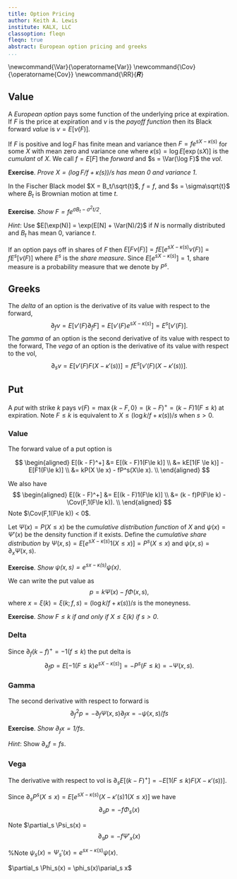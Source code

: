 ```yaml
---
title: Option Pricing
author: Keith A. Lewis
institute: KALX, LLC
classoption: fleqn
fleqn: true
abstract: European option pricing and greeks
...
```


\newcommand{\Var}{\operatorname{Var}}
\newcommand{\Cov}{\operatorname{Cov}}
\newcommand{\RR}{𝑹}

## Value

A _European option_ pays some function of the underlying price at expiration.
If $F$ is the price at expiration and $\nu$ is the _payoff function_
then its Black forward _value_ is ${v = E[\nu(F)]}$.

If $F$ is positive and $\log F$ has finite mean and variance then
$F = fe^{sX - \kappa(s)}$ for some $X$ with mean zero and variance one
where $\kappa(s) = \log E[\exp(sX)]$ is the _cumulant_ of $X$.
We call $f = E[F]$ the _forward_ and $s = \Var(\log F)$ the _vol_.

__Exercise__. _Prove ${X = (\log F/f + \kappa(s))/s}$ has mean 0 and variance 1_.

In the Fischer Black model $X = B_t/\sqrt{t}$, $f = f$, and $s = \sigma\sqrt{t}$
where $B_t$ is Brownian motion at time $t$.

__Exercise__. _Show $F = fe^{\sigma B_t - \sigma^2t/2}$_.

_Hint_: Use $E[\exp(N)] = \exp(E[N] + \Var(N)/2)$ if $N$ is normally distributed
and $B_t$ has mean 0, variance $t$.

If an option pays off in shares of $F$ then 
$E[F\nu(F)] = fE[ e^{sX - \kappa(s)}\nu(F)] = fE^s[\nu(F)]$
where $E^s$ is the _share measure_.
Since $E[e^{sX - \kappa(s)}] = 1$, share measure is a probability measure
that we denote by $P^s$.

## Greeks

The _delta_ of an option is the derivative of its value with respect to the forward,
$$
	\partial_f v = E[\nu'(F)\partial_f F] = E[\nu'(F)e^{sX - \kappa(s)}] = E^s[\nu'(F)].
$$
The _gamma_ of an option is the second derivative of its value with respect to the forward,
The _vega_ of an option is the derivative of its value with respect to the vol,
$$
	\partial_s v = E[\nu'(F) F (X - \kappa'(s))] = f E^s[\nu'(F) (X - \kappa'(s))].
$$

## Put

A _put_ with strike $k$ pays $\nu(F) = \max\{k - F, 0\} = (k - F)^+ = (k - F)1(F\le k)$ at expiration.
Note $F\le k$ is equivalent to $X\le (\log k/f + \kappa(s))/s$ when $s > 0$.

### Value

The forward value of a put option is

$$
\begin{aligned}
E[(k - F)^+] &= E[(k - F)1(F\le k)] \\
	&= kE[1(F \le k)] - E[F1(F\le k)] \\
	&= kP(X \le x) - fP^s(X\le x). \\
\end{aligned}
$$

We also have
$$
\begin{aligned}
E[(k - F)^+] &= E[(k - F)1(F\le k)] \\
	&= (k - f)P(F\le k) - \Cov(F,1(F\le k)). \\
\end{aligned}
$$
Note $\Cov(F,1(F\le k)) < 0$.

Let $\Psi(x) = P(X\le x)$ be the _cumulative distribution function_ of $X$
and $\psi(x) = \Psi'(x)$ be the density function if it exists.
Define the _cumulative share distribution_ by
${\Psi(x,s) = E[e^{sX - \kappa(s)} 1(X\le x)] = P^s(X\le x)}$
and $\psi(x, s) = \partial_x\Psi(x,s)$.

__Exercise__. _Show $\psi(x,s) = e^{sx - \kappa(s)}\psi(x)$_.

We can write the put value as
$$
	p = k\Psi(x) - f\Phi(x, s),
$$
where ${x = \xi(k) = \xi(k;f,s) = (\log k/f + \kappa(s))/s}$ is the moneyness.

__Exercise__. _Show $F\le k$ if and only if $X\le \xi(k)$ if $s > 0$_.

### Delta

Since $\partial_f (k - f)^+ = -1(f \le k)$ the put delta is
$$
	\partial_f p = E[-1(F \le k)e^{sX - \kappa(s)}] = -P^s(F\le k) = -\Psi(x, s).
$$

### Gamma

The second derivative with respect to forward is
$$
	\partial_f^2 p = -\partial_f\Psi(x, s)\partial_f x = -\psi(x, s)/fs
$$

__Exercise__. _Show $\partial_f x = 1/fs$_.

_Hint_: Show $\partial_x f = fs$.

### Vega

The derivative with respect to vol is
$\partial_s E[(k - F)^+] = -E[1(F\le k)F(X - \kappa'(s))]$.

Since $\partial_s P^s(X\le x) = E[e^{sX - \kappa(s)}(X - \kappa'(s)1(X\le x)]$
we have
$$
	\partial_s p = -f\Phi_s(x)
$$

Note $\partial_s \Psi_s(x) = 
$$
	\partial_s p = -f\Psi'_x(x)
$$

%Note $\psi_s(x) = \Psi_s'(x) = e^{sx - \kappa(s)}\psi(x)$.

$\partial_s \Phi_s(x) = \phi_s(x)\parial_s x$

